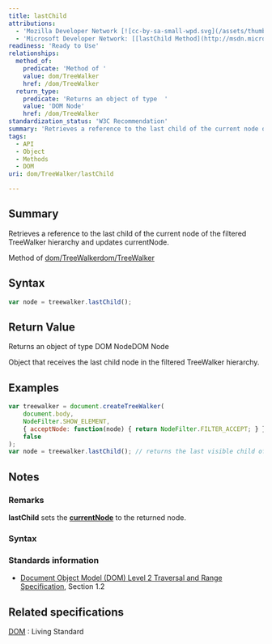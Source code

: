```yaml
---
title: lastChild
attributions:
  - 'Mozilla Developer Network [![cc-by-sa-small-wpd.svg](/assets/thumb/8/8c/cc-by-sa-small-wpd.svg/120px-cc-by-sa-small-wpd.svg.png)](http://creativecommons.org/licenses/by-sa/3.0/us/): [[TreeWalker.lastChild](https://developer.mozilla.org/en-US/docs/Web/API/TreeWalker.lastChild) Article]'
  - 'Microsoft Developer Network: [[lastChild Method](http://msdn.microsoft.com/en-us/library/ie/ff975261(v=vs.85).aspx) Article]'
readiness: 'Ready to Use'
relationships:
  method_of:
    predicate: 'Method of '
    value: dom/TreeWalker
    href: /dom/TreeWalker
  return_type:
    predicate: 'Returns an object of type  '
    value: 'DOM Node'
    href: /dom/TreeWalker
standardization_status: 'W3C Recommendation'
summary: 'Retrieves a reference to the last child of the current node of the filtered TreeWalker hierarchy and updates currentNode.'
tags:
  - API
  - Object
  - Methods
  - DOM
uri: dom/TreeWalker/lastChild

---
```

## <span>Summary</span>

Retrieves a reference to the last child of the current node of the filtered TreeWalker hierarchy and updates currentNode.

Method of [dom/TreeWalker](/dom/TreeWalker)[dom/TreeWalker](/dom/TreeWalker)

## <span>Syntax</span>

``` js
var node = treewalker.lastChild();
```

## <span>Return Value</span>

Returns an object of type DOM NodeDOM Node

Object that receives the last child node in the filtered TreeWalker hierarchy.

## <span>Examples</span>

``` js
var treewalker = document.createTreeWalker(
    document.body,
    NodeFilter.SHOW_ELEMENT,
    { acceptNode: function(node) { return NodeFilter.FILTER_ACCEPT; } },
    false
);
var node = treewalker.lastChild(); // returns the last visible child of the root element
```

## <span>Notes</span>

### <span>Remarks</span>

**lastChild** sets the [**currentNode**](/dom/TreeWalker/currentNode) to the returned node.

### <span>Syntax</span>

### <span>Standards information</span>

-   [Document Object Model (DOM) Level 2 Traversal and Range Specification](http://go.microsoft.com/fwlink/p/?linkid=182712), Section 1.2

## <span>Related specifications</span>

[DOM](http://dom.spec.whatwg.org/#dom-treewalker-lastchild)
:   Living Standard
